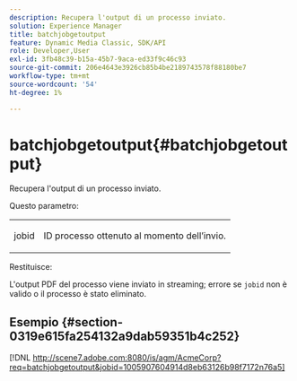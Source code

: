 ```yaml
---
description: Recupera l'output di un processo inviato.
solution: Experience Manager
title: batchjobgetoutput
feature: Dynamic Media Classic, SDK/API
role: Developer,User
exl-id: 3fb48c39-b15a-45b7-9aca-ed33f9c46c93
source-git-commit: 206e4643e3926cb85b4be2189743578f88180be7
workflow-type: tm+mt
source-wordcount: '54'
ht-degree: 1%

---
```


# batchjobgetoutput{#batchjobgetoutput}

Recupera l&#39;output di un processo inviato.

Questo parametro:

<table id="simpletable_D8AA325968AD4FAEA7B214F0CBBF3F08"> 
 <tr class="strow"> 
  <td class="stentry"> <p> <span class="codeph"> jobid  </span> </p> </td> 
  <td class="stentry"> <p>ID processo ottenuto al momento dell’invio. </p> </td> 
 </tr> 
</table>

Restituisce:

L&#39;output PDF del processo viene inviato in streaming; errore se `jobid` non è valido o il processo è stato eliminato.

## Esempio {#section-0319e615fa254132a9dab59351b4c252}

[!DNL http://scene7.adobe.com:8080/is/agm/AcmeCorp?req=batchjobgetoutput&jobid=1005907604914d8eb63126b98f7172n76a5]
